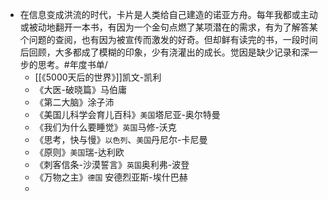 - 在信息变成洪流的时代，卡片是人类给自己建造的诺亚方舟。每年我都或主动或被动地翻开一本书，有因为一个金句点燃了某项潜在的需求，有为了解答某个问题的查阅，也有因为被宣传而激发的好奇。但却鲜有读完的书，一段时间后回顾，大多都成了模糊的印象，少有浇灌出的成长。觉因是缺少记录和深一步的思考。#年度书单/
	- [[《5000天后的世界》]]凯文-凯利
	- 《大医-破晓篇》马伯庸
	- 《第二大脑》涂子沛
	- 《美国儿科学会育儿百科》`美国`塔尼亚-奥尔特曼
	- 《我们为什么要睡觉》`英国`马修-沃克
	- 《思考，快与慢》`以色列`、`美国`丹尼尔-卡尼曼
	- 《原则》`美国`瑞-达利欧
	- 《刺客信条-沙漠誓言》`英国`奥利弗-波登
	- 《万物之主》`德国` 安德烈亚斯-埃什巴赫
	-